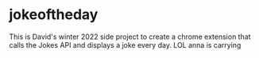 # jokeoftheday

This is David's winter 2022 side project to create a chrome extension that calls the Jokes API and displays a joke every day. LOL anna is carrying
